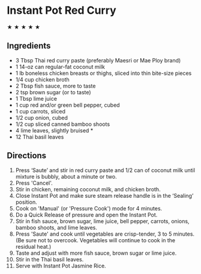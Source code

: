 # Instant Pot Red Curry #

&#9733; &#9733; &#9733; &#9733; &#9733;

## Ingredients ##

- 3 Tbsp Thai red curry paste (preferably Maesri or Mae Ploy brand)
- 1 14-oz can regular-fat coconut milk
- 1 lb boneless chicken breasts or thighs, sliced into thin bite-size pieces
- 1/4 cup chicken broth
- 2 Tbsp fish sauce, more to taste
- 2 tsp brown sugar (or to taste)
- 1 Tbsp lime juice
- 1 cup red and/or green bell pepper, cubed
- 1 cup carrots, sliced
- 1/2 cup onion, cubed
- 1/2 cup sliced canned bamboo shoots
- 4 lime leaves, slightly bruised *
- 12 Thai basil leaves

## Directions ##

1. Press ‘Saute’ and stir in red curry paste and 1/2 can of coconut milk until mixture is bubbly, about a minute or two.
2. Press 'Cancel'.
3. Stir in chicken, remaining coconut milk, and chicken broth.
4. Close Instant Pot and make sure steam release handle is in the ‘Sealing’ position.
5. Cook on 'Manual' (or 'Pressure Cook') mode for 4 minutes.
6. Do a Quick Release of pressure and open the Instant Pot.
7. Stir in fish sauce, brown sugar, lime juice, bell pepper, carrots, onions, bamboo shoots, and lime leaves.
8. Press 'Saute' and cook until vegetables are crisp-tender, 3 to 5 minutes.  (Be sure not to overcook.  Vegetables will continue to cook in the residual heat.)
9. Taste and adjust with more fish sauce, brown sugar or lime juice.
10. Stir in the Thai basil leaves.
11. Serve with Instant Pot Jasmine Rice.

